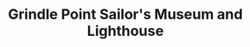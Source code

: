 ---
layout: repo
title: "Grindle Point Sailor's Museum and Lighthouse"
id: 2804
permalink: repos/2804/
---